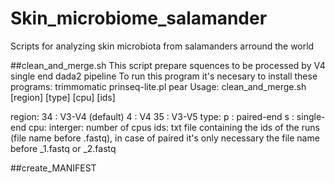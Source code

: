 # Skin_microbiome_salamander
Scripts for analyzing skin microbiota from salamanders arround the world

##clean_and_merge.sh
This script prepare squences to be processed by V4 single end dada2 pipeline
To run this program it's necesary to install these programs:
  trimmomatic
  prinseq-lite.pl
  pear
Usage: clean_and_merge.sh [region] [type] [cpu] [ids]
  
  region:
                34      : V3-V4 (default)
                4       : V4
                35      : V3-V5
   type:
               p       : paired-end
               s       : single-end
   cpu:
               interger: number of cpus
   ids:
               txt file containing the ids of the runs (file name before .fastq), in case of paired it's only necessary the file name before _1.fastq or _2.fastq

##create_MANIFEST
